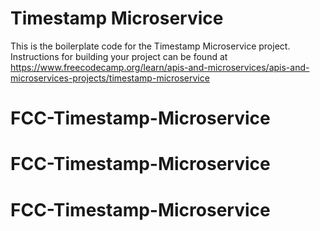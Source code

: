 # Timestamp Microservice

This is the boilerplate code for the Timestamp Microservice project. Instructions for building your project can be found at https://www.freecodecamp.org/learn/apis-and-microservices/apis-and-microservices-projects/timestamp-microservice
# FCC-Timestamp-Microservice
# FCC-Timestamp-Microservice
# FCC-Timestamp-Microservice
